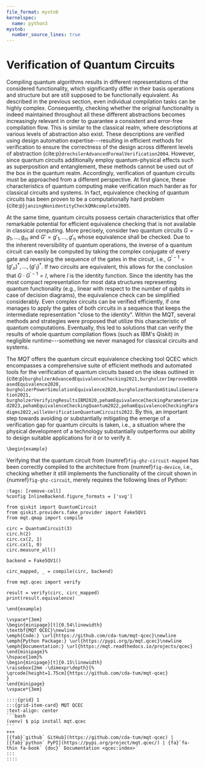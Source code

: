 ```yaml
---
file_format: mystnb
kernelspec:
  name: python3
mystnb:
  number_source_lines: true
---
```


# Verification of Quantum Circuits

Compiling quantum algorithms results in different representations of the considered functionality, which significantly differ in their basis operations and structure but are still supposed to be functionally equivalent.
As described in the previous section, even individual compilation tasks can be highly complex.
Consequently, checking whether the original functionality is indeed maintained throughout all these different abstractions becomes increasingly relevant in order to guarantee a consistent and error-free compilation flow.
This is similar to the classical realm, where descriptions at various levels of abstraction also exist.
These descriptions are verified using design automation expertise---resulting in efficient methods for verification to ensure the correctness of the design across different levels of abstraction {cite:p}`drechslerAdvancedFormalVerification2004`.
However, since quantum circuits additionally employ quantum-physical effects such as superposition and entanglement, these methods cannot be used out of the box in the quantum realm.
Accordingly, verification of quantum circuits must be approached from a different perspective.
At first glance, these characteristics of quantum computing make verification much harder as for classical circuits and systems.
In fact, equivalence checking of quantum circuits has been proven to be a computationally hard problem {cite:p}`janzingNonidentityCheckQMAcomplete2005`.

At the same time, quantum circuits possess certain characteristics that offer remarkable potential for efficient equivalence checking that is not available in classical computing.
More precisely, consider two quantum circuits $G=g_1,\dots,g_m$ and $G'=g'_1,\dots,g'_n$ whose equivalence shall be checked.
Due to the inherent reversibility of quantum operations, the inverse of a quantum circuit can easily be computed by taking the complex conjugate of every gate and reversing the sequence of the gates in the circuit, i.e., $G^{\prime -1}= (g'_n)^\dagger,\dots,(g'_1)^\dagger$.
If two circuits are equivalent, this allows for the conclusion that $G\cdot G^{\prime -1} = I$, where $I$ is the identity function.
Since the identity has the most compact representation for most data structures representing quantum functionality (e.g., linear with respect to the number of qubits in case of decision diagrams), the equivalence check can be simplified considerably.
Even complex circuits can be verified efficiently, if one manages to apply the gates of both circuits in a sequence that keeps the intermediate representation "close to the identity".
Within the MQT, several methods and strategies were proposed that utilize this characteristic of quantum computations.
Eventually, this led to solutions that can verify the results of whole quantum compilation flows (such as IBM's Qiskit) in negligible runtime---something we never managed for classical circuits and systems.

The _MQT_ offers the quantum circuit equivalence checking tool QCEC which encompasses a comprehensive suite of efficient methods and automated tools for the verification of quantum circuits based on the ideas outlined in {cite:p}`burgholzerAdvancedEquivalenceChecking2021,burgholzerImprovedDDbasedEquivalence2020, burgholzerPowerSimulationEquivalence2020,burgholzerRandomStimuliGeneration2021, burgholzerVerifyingResultsIBM2020,pehamEquivalenceCheckingParameterized2023,pehamEquivalenceCheckingQuantum2022,pehamEquivalenceCheckingParadigms2022,willeVerificationQuantumCircuits2022`.
By this, an important step towards avoiding or substantially mitigating the emerge of a verification gap for quantum circuits is taken, i.e., a situation where the physical development of a technology substantially outperforms our ability to design suitable applications for it or to verify it.

```{raw} latex
\begin{example}
```

Verifying that the quantum circuit from {numref}`fig-ghz-circuit-mapped` has been correctly compiled to the architecture from {numref}`fig-device`, i.e., checking whether it still implements the functionality of the circuit shown in {numref}`fig-ghz-circuit`, merely requires the following lines of Python:

```{code-cell} ipython3
:tags: [remove-cell]
%config InlineBackend.figure_formats = ['svg']

from qiskit import QuantumCircuit
from qiskit.providers.fake_provider import Fake5QV1
from mqt.qmap import compile

circ = QuantumCircuit(3)
circ.h(2)
circ.cx(2, 1)
circ.cx(1, 0)
circ.measure_all()

backend = Fake5QV1()

circ_mapped, _ = compile(circ, backend)
```

```{code-cell} ipython3
from mqt.qcec import verify

result = verify(circ, circ_mapped)
print(result.equivalence)
```

```{raw} latex
\end{example}
```

```{raw} latex
\vspace*{3em}
\begin{minipage}[t]{0.54\linewidth}
\textbf{MQT QCEC}\newline
\emph{Code:} \url{https://github.com/cda-tum/mqt-qcec}\newline
\emph{Python Package:} \url{https://pypi.org/p/mqt.qcec}\newline
\emph{Documentation:} \url{https://mqt.readthedocs.io/projects/qcec}
\end{minipage}%
\hspace{1em}%
\begin{minipage}[t]{0.15\linewidth}
\raisebox{2mm -\dimexpr\depth}{%
\qrcode[height=1.75cm]{https://github.com/cda-tum/mqt-qcec}
}
\end{minipage}
\vspace*{3em}
```

````{only} html
::::{grid} 1
:::{grid-item-card} MQT QCEC
:text-align: center
```bash
(venv) $ pip install mqt.qcec
```
+++
[{fab}`github` GitHub](https://github.com/cda-tum/mqt-qcec) | [{fab}`python` PyPI](https://pypi.org/project/mqt.qcec/) | {fa}`fa-thin fa-book` {doc}` Documentation <qcec:index>`
:::
::::
````
